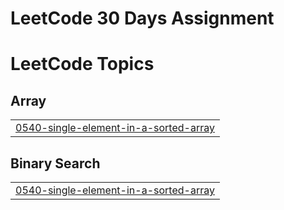 # LeetCode 30 Days Assignment

<!---LeetCode Topics Start-->
# LeetCode Topics
## Array
|  |
| ------- |
| [0540-single-element-in-a-sorted-array](https://github.com/mithun0619/Assignment/tree/master/0540-single-element-in-a-sorted-array) |
## Binary Search
|  |
| ------- |
| [0540-single-element-in-a-sorted-array](https://github.com/mithun0619/Assignment/tree/master/0540-single-element-in-a-sorted-array) |
<!---LeetCode Topics End-->